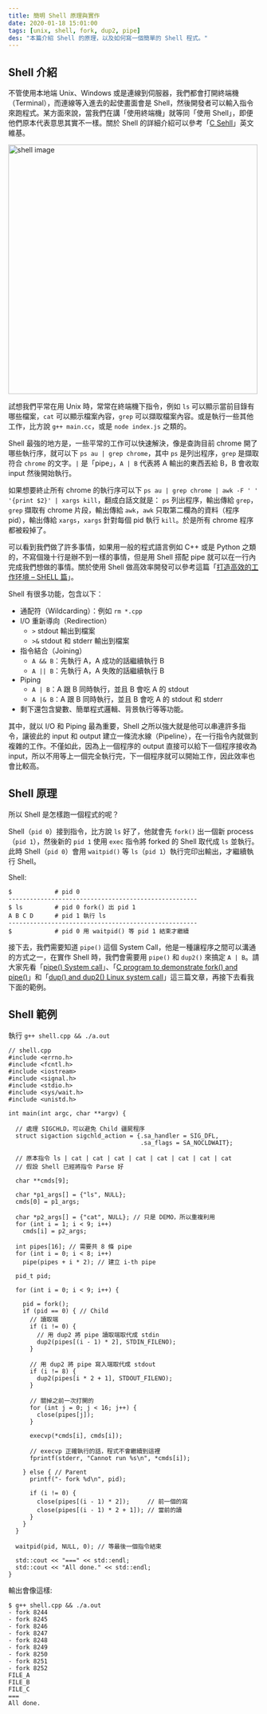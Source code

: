```yaml
---
title: 簡明 Shell 原理與實作
date: 2020-01-18 15:01:00
tags: [unix, shell, fork, dup2, pipe]
des: "本篇介紹 Shell 的原理，以及如何寫一個簡單的 Shell 程式。"
---
```


## Shell 介紹

不管使用本地端 Unix、Windows 或是連線到伺服器，我們都會打開終端機（Terminal），而連線等入進去的起使畫面會是 Shell，然後開發者可以輸入指令來跑程式。某方面來說，當我們在講「使用終端機」就等同「使用 Shell」，即便他們原本代表意思其實不一樣。關於 Shell 的詳細介紹可以參考「[C Sehll](https://en.wikipedia.org/wiki/C_shell)」英文維基。

<!-- more --> 

<img width="500" alt="shell image" src="https://user-images.githubusercontent.com/18013815/72660990-4b927a80-3a10-11ea-9b89-d6971cf200b1.png">

試想我們平常在用 Unix 時，常常在終端機下指令，例如 `ls` 可以顯示當前目錄有哪些檔案，`cat` 可以顯示檔案內容，`grep` 可以擷取檔案內容。或是執行一些其他工作，比方說 `g++ main.cc`，或是 `node index.js` 之類的。

Shell 最強的地方是，一些平常的工作可以快速解決，像是查詢目前 chrome 開了哪些執行序，就可以下 `ps au | grep chrome`，其中 `ps` 是列出程序，`grep` 是擷取符合 `chrome` 的文字。`|` 是「pipe」，`A | B` 代表將 A 輸出的東西丟給 B，B 會收取 input 然後開始執行。 

如果想要終止所有 chrome 的執行序可以下 `ps au | grep chrome | awk -F ' ' '{print $2}' | xargs kill`，翻成白話文就是： `ps` 列出程序，輸出傳給 `grep`，`grep` 擷取有 chrome 片段，輸出傳給 `awk`，`awk` 只取第二欄為的資料（程序 pid），輸出傳給 `xargs`，`xargs` 針對每個 pid 執行 `kill`。於是所有 chrome 程序都被殺掉了。

可以看到我們做了許多事情，如果用一般的程式語言例如 C++ 或是 Python 之類的，不寫個幾十行是辦不到一樣的事情，但是用 Shell 搭配 pipe 就可以在一行內完成我們想做的事情。關於使用 Shell 做高效率開發可以參考這篇「[打造高效的工作环境 – SHELL 篇](https://coolshell.cn/articles/19219.html)」。

Shell 有很多功能，包含以下：

- 通配符（Wildcarding）：例如 `rm *.cpp`
- I/O 重新導向（Redirection）
  - `>` stdout 輸出到檔案
  - `>&` stdout 和 stderr 輸出到檔案
- 指令結合（Joining）
  - `A && B`：先執行 A，A 成功的話繼續執行 B
  - `A || B`：先執行 A，A 失敗的話繼續執行 B
- Piping
  - `A | B`：A 跟 B 同時執行，並且 B 會吃 A 的 stdout
  - `A |& B`：A 跟 B 同時執行，並且 B 會吃 A 的 stdout 和 stderr
- 剩下還包含變數、簡單程式邏輯、背景執行等等功能。

其中，就以 I/O 和 Piping 最為重要，Shell 之所以強大就是他可以串連許多指令，讓彼此的 input 和 output 建立一條流水線（Pipeline），在一行指令內就做到複雜的工作。不僅如此，因為上一個程序的 output 直接可以給下一個程序接收為 input，所以不用等上一個完全執行完，下一個程序就可以開始工作，因此效率也會比較高。

## Shell 原理

所以 Shell 是怎樣跑一個程式的呢？

Shell（`pid 0`）接到指令，比方說 `ls` 好了，他就會先 `fork()` 出一個新 process（`pid 1`），然後新的 `pid 1` 使用 `exec` 指令將 forked 的 Shell 取代成 `ls` 並執行。此時 Shell（`pid 0`）會用 `waitpid()` 等 `ls`（`pid 1`）執行完印出輸出，才繼續執行 Shell。

Shell:

```shell
$            # pid 0
-----------------------------------------------------
$ ls         # pid 0 fork() 出 pid 1
A B C D      # pid 1 執行 ls
-----------------------------------------------------
$            # pid 0 用 waitpid() 等 pid 1 結束才繼續
```

接下去，我們需要知道 `pipe()` 這個 System Call，他是一種讓程序之間可以溝通的方式之一，在實作 Shell 時，我們會需要用 `pipe()` 和 `dup2()` 來搞定 `A | B`。請大家先看「[pipe() System call](https://www.geeksforgeeks.org/pipe-system-call/)」、「[C program to demonstrate fork() and pipe()](https://www.geeksforgeeks.org/c-program-demonstrate-fork-and-pipe/)」和「[dup() and dup2() Linux system call](https://www.geeksforgeeks.org/dup-dup2-linux-system-call/)」這三篇文章，再接下去看我下面的範例。


## Shell 範例

執行 `g++ shell.cpp && ./a.out`

<pre><code class="c++">// shell.cpp
#include &lt;errno.h&gt;
#include &lt;fcntl.h&gt;
#include &lt;iostream&gt;
#include &lt;signal.h&gt;
#include &lt;stdio.h&gt;
#include &lt;sys/wait.h&gt;
#include &lt;unistd.h&gt;

int main(int argc, char **argv) {

  // 處理 SIGCHLD，可以避免 Child 疆屍程序
  struct sigaction sigchld_action = {.sa_handler = SIG_DFL,
                                     .sa_flags = SA_NOCLDWAIT};

  // 原本指令 ls | cat | cat | cat | cat | cat | cat | cat | cat
  // 假設 Shell 已經將指令 Parse 好

  char **cmds[9];

  char *p1_args[] = {"ls", NULL};
  cmds[0] = p1_args;

  char *p2_args[] = {"cat", NULL}; // 只是 DEMO，所以重複利用
  for (int i = 1; i &lt; 9; i++)
    cmds[i] = p2_args;

  int pipes[16]; // 需要共 8 條 pipe
  for (int i = 0; i &lt; 8; i++)
    pipe(pipes + i * 2); // 建立 i-th pipe

  pid_t pid;

  for (int i = 0; i &lt; 9; i++) {

    pid = fork();
    if (pid == 0) { // Child
      // 讀取端
      if (i != 0) {
        // 用 dup2 將 pipe 讀取端取代成 stdin
        dup2(pipes[(i - 1) * 2], STDIN_FILENO);
      }

      // 用 dup2 將 pipe 寫入端取代成 stdout
      if (i != 8) {
        dup2(pipes[i * 2 + 1], STDOUT_FILENO);
      }

      // 關掉之前一次打開的
      for (int j = 0; j &lt; 16; j++) {
        close(pipes[j]);
      }

      execvp(*cmds[i], cmds[i]);

      // execvp 正確執行的話，程式不會繼續到這裡
      fprintf(stderr, "Cannot run %s\n", *cmds[i]);

    } else { // Parent
      printf("- fork %d\n", pid);

      if (i != 0) {
        close(pipes[(i - 1) * 2]);     // 前一個的寫
        close(pipes[(i - 1) * 2 + 1]); // 當前的讀
      }
    }
  }

  waitpid(pid, NULL, 0); // 等最後一個指令結束

  std::cout &lt;&lt; "===" &lt;&lt; std::endl;
  std::cout &lt;&lt; "All done." &lt;&lt; std::endl;
}
</pre></code>

輸出會像這樣:

<pre><code class="shell">$ g++ shell.cpp && ./a.out
- fork 8244
- fork 8245
- fork 8246
- fork 8247
- fork 8248
- fork 8249
- fork 8250
- fork 8251
- fork 8252
FILE_A
FILE_B
FILE_C
===
All done.
</pre></code>
